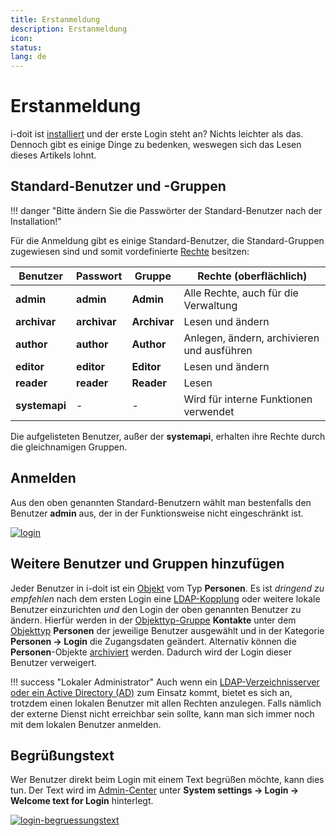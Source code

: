 ```yaml
---
title: Erstanmeldung
description: Erstanmeldung
icon:
status:
lang: de
---
```


# Erstanmeldung

i-doit ist [installiert](../installation/manuelle-installation/index.md) und der erste Login steht an? Nichts leichter als das. Dennoch gibt es einige Dinge zu bedenken, weswegen sich das Lesen dieses Artikels lohnt.

## Standard-Benutzer und -Gruppen

!!! danger "Bitte ändern Sie die Passwörter der Standard-Benutzer nach der Installation!"

Für die Anmeldung gibt es einige Standard-Benutzer, die Standard-Gruppen zugewiesen sind und somit vordefinierte [Rechte](../effizientes-dokumentieren/rechteverwaltung/index.md) besitzen:

| Benutzer      | Passwort     | Gruppe       | Rechte (oberflächlich)                     |
| ------------- | ------------ | ------------ | ------------------------------------------ |
| **admin**     | **admin**    | **Admin**    | Alle Rechte, auch für die Verwaltung       |
| **archivar**  | **archivar** | **Archivar** | Lesen und ändern                           |
| **author**    | **author**   | **Author**   | Anlegen, ändern, archivieren und ausführen |
| **editor**    | **editor**   | **Editor**   | Lesen und ändern                           |
| **reader**    | **reader**   | **Reader**   | Lesen                                      |
| **systemapi** | -            | -            | Wird für interne Funktionen verwendet      |

Die aufgelisteten Benutzer, außer der **systemapi**, erhalten ihre Rechte durch die gleichnamigen Gruppen.

## Anmelden

Aus den oben genannten Standard-Benutzern wählt man bestenfalls den Benutzer **admin** aus, der in der Funktionsweise nicht eingeschränkt ist.

[![login](../assets/images/de/grundlagen/erstanmeldung/1-erstanmeldung.png)](../assets/images/de/grundlagen/erstanmeldung/1-erstanmeldung.png)

## Weitere Benutzer und Gruppen hinzufügen

Jeder Benutzer in i-doit ist ein [Objekt](struktur-it-dokumentation.md) vom Typ **Personen**. Es ist _dringend zu empfehlen_ nach dem ersten Login eine [LDAP-Kopplung](../benutzerauthentifizierung-und-verwaltung/ldap-verzeichnis/index.md) oder weitere lokale Benutzer einzurichten _und_ den Login der oben genannten Benutzer zu ändern. Hierfür werden in der [Objekttyp-Gruppe](struktur-it-dokumentation.md) **Kontakte** unter dem [Objekttyp](struktur-it-dokumentation.md) **Personen** der jeweilige Benutzer ausgewählt und in der Kategorie **Personen → Login** die Zugangsdaten geändert. Alternativ können die **Personen**-Objekte [archiviert](lebens-und-dokumentationszyklus.md) werden. Dadurch wird der Login dieser Benutzer verweigert.

!!! success "Lokaler Administrator"
    Auch wenn ein [LDAP-Verzeichnisserver oder ein Active Directory (AD)](../benutzerauthentifizierung-und-verwaltung/ldap-verzeichnis/index.md) zum Einsatz kommt, bietet es sich an, trotzdem einen lokalen Benutzer mit allen Rechten anzulegen. Falls nämlich der externe Dienst nicht erreichbar sein sollte, kann man sich immer noch mit dem lokalen Benutzer anmelden.

## Begrüßungstext

Wer Benutzer direkt beim Login mit einem Text begrüßen möchte, kann dies tun. Der Text wird im [Admin-Center](../administration/admin-center.md) unter **System settings → Login → Welcome text for Login** hinterlegt.

[![login-begruessungstext](../assets/images/de/grundlagen/erstanmeldung/2-erstanmeldung.png)](../assets/images/de/grundlagen/erstanmeldung/2-erstanmeldung.png)
